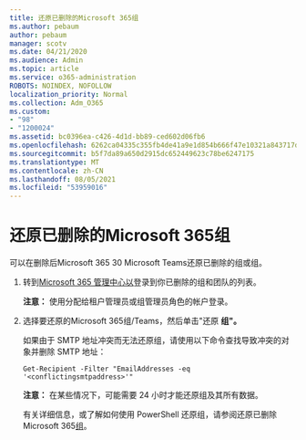 ```yaml
---
title: 还原已删除的Microsoft 365组
ms.author: pebaum
author: pebaum
manager: scotv
ms.date: 04/21/2020
ms.audience: Admin
ms.topic: article
ms.service: o365-administration
ROBOTS: NOINDEX, NOFOLLOW
localization_priority: Normal
ms.collection: Adm_O365
ms.custom:
- "98"
- "1200024"
ms.assetid: bc0396ea-c426-4d1d-bb89-ced602d06fb6
ms.openlocfilehash: 6262ca04335c355fb4de41a9e1d854b666f47e10321a843717d6eb951c46cafd
ms.sourcegitcommit: b5f7da89a650d2915dc652449623c78be6247175
ms.translationtype: MT
ms.contentlocale: zh-CN
ms.lasthandoff: 08/05/2021
ms.locfileid: "53959016"
---
```

# <a name="restore-a-deleted-microsoft-365-group"></a>还原已删除的Microsoft 365组

可以在删除后Microsoft 365 30 Microsoft Teams还原已删除的组或组。

1. 转到[Microsoft 365 管理中心以](https://aka.ms/RestoreDeletedGroup)登录到你已删除的组和团队的列表。

    **注意：** 使用分配给租户管理员或组管理员角色的帐户登录。

1. 选择要还原的Microsoft 365组/Teams，然后单击"还原 **组"。**

    如果由于 SMTP 地址冲突而无法还原组，请使用以下命令查找导致冲突的对象并删除 SMTP 地址：

    `Get-Recipient -Filter "EmailAddresses -eq '<conflictingsmtpaddress>'"`

    **注意：** 在某些情况下，可能需要 24 小时才能还原组及其所有数据。

    有关详细信息，或了解如何使用 PowerShell 还原组，请参阅还原已删除Microsoft 365[组](https://go.microsoft.com/fwlink/?linkid=867802)。